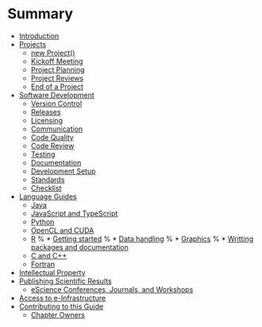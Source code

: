 # Summary

* [Introduction](introduction.md)
* [Projects](projects/project_overview.md)
   * [new Project()](projects/new_project.md)
   * [Kickoff Meeting](projects/kickoff_meeting.md)
   * [Project Planning](projects/project_planning.md)
   * [Project Reviews](projects/project_reviews.md)
   * [End of a Project](projects/end_of_a_project.md)
* [Software Development](software/software_overview.md)
   * [Version Control](software/version_control.md)
   * [Releases](software/releases.md)
   * [Licensing](software/licensing.md)
   * [Communication](software/communication.md)
   * [Code Quality](software/code_quality.md)
   * [Code Review](software/code_review.md)
   * [Testing](software/testing.md)
   * [Documentation](software/documentation.md)
   * [Development Setup](software/development_setup.md)
   * [Standards](software/standards.md)
   * [Checklist](software/checklist.md)
* [Language Guides](languages/languages_overview.md)
   * [Java](languages/java.md)
   * [JavaScript and TypeScript](languages/javascript.md)
   * [Python](languages/python.md)
   * [OpenCL and CUDA](languages/opencl-cuda.md)
   * [R](languages/r.md)
%       * [Getting started](languages/r-subsections/rgettingstarted.md)
%       * [Data handling](languages/r-subsections/rdata_handling.md)
%       * [Graphics](languages/r-subsections/rgraphics.md)
%       * [Writting packages and documentation](languages/r-subsections/writting_packages_and_documentation.md)
   * [C and C++](languages/ccpp.md)
   * [Fortran](languages/fortran.md)
* [Intellectual Property](intellectual_property/intellectual_property_overview.md)
* [Publishing Scientific Results](publishing/publishing_results.md)
   * [eScience Conferences, Journals, and Workshops](publishing/conferences_journals_workshops.md)
* [Access to e-Infrastructure](e-infrastructure/e-infrastructure.md)
* [Contributing to this Guide](CONTRIBUTING.md)
   * [Chapter Owners](chapter_owners.md)

